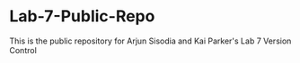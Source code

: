 # Lab-7-Public-Repo
This is the public repository for Arjun Sisodia and Kai Parker's Lab 7 Version Control
